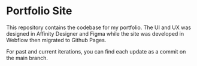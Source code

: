 # Portfolio Site
This repository contains the codebase for my portfolio. The UI and UX was designed in Affinity Designer and Figma while the site was developed in Webflow then migrated to Github Pages.

For past and current iterations, you can find each update as a commit on the main branch.
